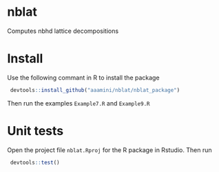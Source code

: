 # nblat
Computes nbhd lattice decompositions

# Install
Use the following commant in R to install the package
```r
 devtools::install_github("aaamini/nblat/nblat_package")
```
Then run the examples `Example7.R` and `Example9.R`

# Unit tests
Open the project file `nblat.Rproj` for the R package in Rstudio. Then run
```r
 devtools::test()
```

